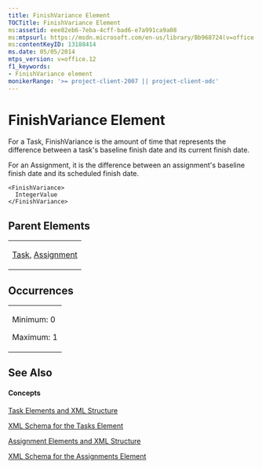```yaml
---
title: FinishVariance Element
TOCTitle: FinishVariance Element
ms:assetid: eee82eb6-7eba-4cff-bad6-e7a991ca9a08
ms:mtpsurl: https://msdn.microsoft.com/en-us/library/Bb968724(v=office.12)
ms:contentKeyID: 13188414
ms.date: 05/05/2014
mtps_version: v=office.12
f1_keywords:
- FinishVariance element
monikerRange: '>= project-client-2007 || project-client-odc'
---
```


# FinishVariance Element




For a Task, FinishVariance is the amount of time that represents the difference between a task's baseline finish date and its current finish date.

For an Assignment, it is the difference between an assignment's baseline finish date and its scheduled finish date.

    <FinishVariance>
      IntegerValue
    </FinishVariance>

## Parent Elements

<table>
<colgroup>
<col style="width: 100%" />
</colgroup>
<tbody>
<tr class="odd">
<td><p><a href="bb968487(v=office.12).md">Task</a>, <a href="bb968611(v=office.12).md">Assignment</a></p></td>
</tr>
</tbody>
</table>

## Occurrences

<table>
<colgroup>
<col style="width: 100%" />
</colgroup>
<tbody>
<tr class="odd">
<td><p>Minimum: 0</p>
<p>Maximum: 1</p></td>
</tr>
</tbody>
</table>

## See Also

#### Concepts

[Task Elements and XML Structure](task-elements-and-xml-structure.md)

[XML Schema for the Tasks Element](xml-schema-for-the-tasks-element.md)

[Assignment Elements and XML Structure](assignment-elements-and-xml-structure.md)

[XML Schema for the Assignments Element](xml-schema-for-the-assignments-element.md)

